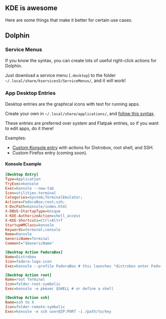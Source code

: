 ## KDE is awesome

Here are some things that make it better for certain use cases.

## Dolphin

### Service Menus

If you know the syntax, you can create lots of useful right-click actions for Dolphin.

Just download a service menu (`.desktop`) to the folder `~/.local/share/kservices5/ServiceMenus/`, and it will work!

### App Desktop Entries

Desktop entries are the graphical icons with text for running apps.

Create your own in `~/.local/share/applications/`, and [follow this syntax](https://specifications.freedesktop.org/desktop-entry-spec/desktop-entry-spec-latest.html).

These entries are preferred over system and Flatpak entries, so if you want to edit apps, do it there!

Examples:

- [Custom Konsole entry](https://lemmy.kde.social/post/947963) with actions for Distrobox, root shell, and SSH.
- Custom Firefox entry (coming soon).

#### Konsole Example

```ini
[Desktop Entry]
Type=Application
TryExec=konsole
Exec=konsole --new-tab
Icon=utilities-terminal
Categories=System;TerminalEmulator;
Actions=FedoraBox;root;ssh;
X-DocPath=konsole/index.html
X-DBUS-StartupType=Unique
X-KDE-AuthorizeAction=shell_access
X-KDE-Shortcuts=Ctrl+Alt+T
StartupWMClass=konsole
Keywords=terminal;console
Name=Konsole
GenericName=Terminal
Comment="$GenericName"

[Desktop Action FedoraBox]
Name=Distrobox
Icon=fedora-logo-icon
Exec=konsole --profile FedoraBox # this launches "distrobox enter FedoraBox"

[Desktop Action root]
Name=root Terminal
Icon=folder-root-symbolic
Exec=konsole -e pkexec $SHELL # or define a shell

[Desktop Action ssh]
Name=ssh to X
Icon=folder-remote-symbolic
Exec=konsole -e ssh user@IP:PORT -i /path/to/key
